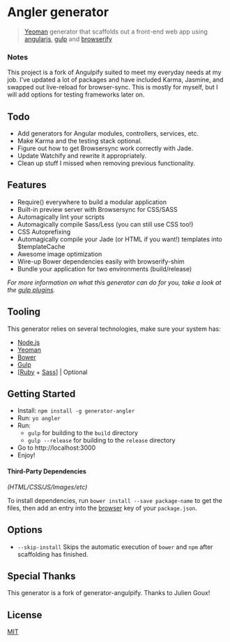 
# Angler generator 

> [Yeoman](http://yeoman.io) generator that scaffolds out a front-end web app using [angularjs](https://angularjs.org/), [gulp](http://gulpjs.com/) and [browserify](http://browserify.org/)


### Notes

This project is a fork of Angulpify suited to meet my everyday needs
at my job.  I've updated a lot of packages
and have included Karma, Jasmine, and swapped out live-reload for
browser-sync.  This is mostly for myself, but I
will add options for testing frameworks later on. 

## Todo

* Add generators for Angular modules, controllers, services, etc.
* Make Karma and the testing stack optional.
* Figure out how to get Browsersync work correctly with Jade.  
* Update Watchify and rewrite it appropriately. 
* Clean up stuff I missed when removing previous functionality.

## Features

* Require() everywhere to build a modular application
* Built-in preview server with Browsersync for CSS/SASS
* Automagically lint your scripts
* Automagically compile Sass/Less (you can still use CSS too!)
* CSS Autoprefixing
* Automagically compile your Jade (or HTML if you want!) templates into $templateCache
* Awesome image optimization
* Wire-up Bower dependencies easily with browserify-shim
* Bundle your application for two environments (build/release)

*For more information on what this generator can do for you, take a look at the [gulp plugins](generators/app/templates/_package.json).*

## Tooling

This generator relies on several technologies, make sure your system has:
- [Node.js](http://nodejs.org)
- [Yeoman](http://yeoman.io/learning/index.html)
- [Bower](http://bower.io/#install-bower)
- [Gulp](http://gulpjs.com)
- [[Ruby](https://www.ruby-lang.org/en/installation/) + [Sass](http://sass-lang.com/install)] | Optional


## Getting Started

- Install: `npm install -g generator-angler`
- Run: `yo angler`
- Run:
  * `gulp` for building to the `build` directory
  * `gulp --release` for building to the `release` directory
- Go to http://localhost:3000
- Enjoy!


#### Third-Party Dependencies

*(HTML/CSS/JS/Images/etc)*

To install dependencies, run `bower install --save package-name` to get the files, then add an entry into the [browser](generators/app/templates/_package.json#L41) key of your `package.json`.


## Options

- `--skip-install`
  Skips the automatic execution of `bower` and `npm` after scaffolding has finished.


## Special Thanks

This generator is a fork of generator-angulpify. Thanks to Julien Goux!

## License

[MIT](https://tldrlegal.com/license/mit-license)
